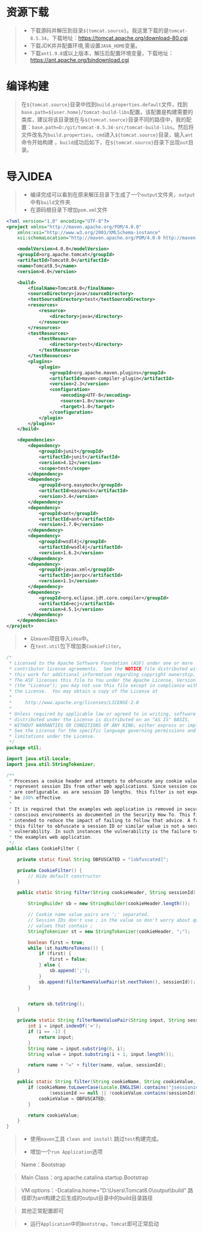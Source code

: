 # 资源下载
> * 下载源码并解压到目录`${tomcat.source}`。我这里下载的是`tomcat-8.5.34`，下载地址：https://tomcat.apache.org/download-80.cgi
> * 下载JDK并并配置环境,需设置`JAVA_HOME`变量。
> * 下载`ant1.9.8`或以上版本，解压后配置环境变量，下载地址：https://ant.apache.org/bindownload.cgi

# 编译构建
> 在`${tomcat.source}`目录中找到`build.properties.default`文件，找到`base.path=${user.home}/tomcat-build-libs`配置，该配置是构建需要的类库，建议将该目录放在与`${tomcat.source}`目录不同的路径中，我的配置：`base.path=D:/git/tomcat-8.5.34-src/tomcat-build-libs`。然后将文件改名为`build.properties`，`cmd`进入`${tomcat.source}`目录，输入`ant`命令开始构建
，`build`成功后如下，在`${tomcat.source}`目录下出现`out`目录。

# 导入IDEA
> * 编译完成可以看到在原来解压目录下生成了一个`output`文件夹，`output`中有`build`文件夹
> * 在源码根目录下增加`pom.xml`文件
```xml
<?xml version="1.0" encoding="UTF-8"?>
<project xmlns="http://maven.apache.org/POM/4.0.0"
    xmlns:xsi="http://www.w3.org/2001/XMLSchema-instance"
    xsi:schemaLocation="http://maven.apache.org/POM/4.0.0 http://maven.apache.org/xsd/maven-4.0.0.xsd">

    <modelVersion>4.0.0</modelVersion>
    <groupId>org.apache.tomcat</groupId>
    <artifactId>Tomcat8.0</artifactId>
    <name>Tomcat8.5</name>
    <version>8.0</version>

    <build>
        <finalName>Tomcat8.0</finalName>
        <sourceDirectory>java</sourceDirectory>
        <testSourceDirectory>test</testSourceDirectory>
        <resources>
            <resource>
                <directory>java</directory>
            </resource>
        </resources>
        <testResources>
            <testResource>
                <directory>test</directory>
            </testResource>
        </testResources>
        <plugins>
            <plugin>
                <groupId>org.apache.maven.plugins</groupId>
                <artifactId>maven-compiler-plugin</artifactId>
                <version>2.3</version>
                <configuration>
                    <encoding>UTF-8</encoding>
                    <source>1.8</source>
                    <target>1.8</target>
                </configuration>
            </plugin>
        </plugins>
    </build>

    <dependencies>
        <dependency>
            <groupId>junit</groupId>
            <artifactId>junit</artifactId>
            <version>4.12</version>
            <scope>test</scope>
        </dependency>
        <dependency>
            <groupId>org.easymock</groupId>
            <artifactId>easymock</artifactId>
            <version>3.4</version>
        </dependency>
        <dependency>
            <groupId>ant</groupId>
            <artifactId>ant</artifactId>
            <version>1.7.0</version>
        </dependency>
        <dependency>
            <groupId>wsdl4j</groupId>
            <artifactId>wsdl4j</artifactId>
            <version>1.6.2</version>
        </dependency>
        <dependency>
            <groupId>javax.xml</groupId>
            <artifactId>jaxrpc</artifactId>
            <version>1.1</version>
        </dependency>
        <dependency>
            <groupId>org.eclipse.jdt.core.compiler</groupId>
            <artifactId>ecj</artifactId>
            <version>4.5.1</version>
        </dependency>
    </dependencies>
</project>

```  
> * 以`maven`项目导入`idea`中。
> * 在`test.util`包下增加类`CookieFilter`。
```java 
/*
 * Licensed to the Apache Software Foundation (ASF) under one or more
 * contributor license agreements.  See the NOTICE file distributed with
 * this work for additional information regarding copyright ownership.
 * The ASF licenses this file to You under the Apache License, Version 2.0
 * (the "License"); you may not use this file except in compliance with
 * the License.  You may obtain a copy of the License at
 *
 *     http://www.apache.org/licenses/LICENSE-2.0
 *
 * Unless required by applicable law or agreed to in writing, software
 * distributed under the License is distributed on an "AS IS" BASIS,
 * WITHOUT WARRANTIES OR CONDITIONS OF ANY KIND, either express or implied.
 * See the License for the specific language governing permissions and
 * limitations under the License.
 */
package util;

import java.util.Locale;
import java.util.StringTokenizer;

/**
 * Processes a cookie header and attempts to obfuscate any cookie values that
 * represent session IDs from other web applications. Since session cookie names
 * are configurable, as are session ID lengths, this filter is not expected to
 * be 100% effective.
 *
 * It is required that the examples web application is removed in security
 * conscious environments as documented in the Security How-To. This filter is
 * intended to reduce the impact of failing to follow that advice. A failure by
 * this filter to obfuscate a session ID or similar value is not a security
 * vulnerability. In such instances the vulnerability is the failure to remove
 * the examples web application.
 */
public class CookieFilter {

    private static final String OBFUSCATED = "[obfuscated]";

    private CookieFilter() {
        // Hide default constructor
    }

    public static String filter(String cookieHeader, String sessionId) {

        StringBuilder sb = new StringBuilder(cookieHeader.length());

        // Cookie name value pairs are ';' separated.
        // Session IDs don't use ; in the value so don't worry about quoted
        // values that contain ;
        StringTokenizer st = new StringTokenizer(cookieHeader, ";");

        boolean first = true;
        while (st.hasMoreTokens()) {
            if (first) {
                first = false;
            } else {
                sb.append(';');
            }
            sb.append(filterNameValuePair(st.nextToken(), sessionId));
        }


        return sb.toString();
    }

    private static String filterNameValuePair(String input, String sessionId) {
        int i = input.indexOf('=');
        if (i == -1) {
            return input;
        }
        String name = input.substring(0, i);
        String value = input.substring(i + 1, input.length());

        return name + "=" + filter(name, value, sessionId);
    }

    public static String filter(String cookieName, String cookieValue, String sessionId) {
        if (cookieName.toLowerCase(Locale.ENGLISH).contains("jsessionid") &&
                (sessionId == null || !cookieValue.contains(sessionId))) {
            cookieValue = OBFUSCATED;
        }

        return cookieValue;
    }
}
```
> * 使用`maven`工具 `clean and install` 跳过`test`构建完成。
> - 增加一个`run Application`选项

>  Name：Bootstrap

> Main Class：org.apache.catalina.startup.Bootstrap

> VM options：-Dcatalina.home="D:\Users\Tomcat8.0\output\build"
> 路径即为ant构建之后生成的output目录中的build目录路径

>其他正常配置即可

> * 运行`Application`中的`Bootstrap`，`Tomcat`即可正常启动